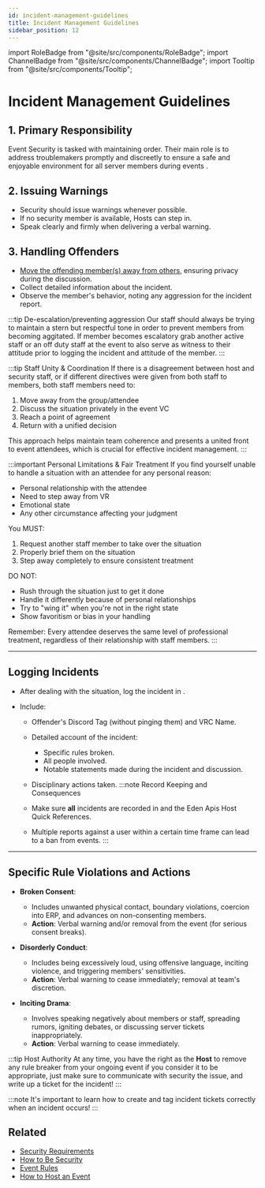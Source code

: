 ```yaml
---
id: incident-management-guidelines
title: Incident Management Guidelines
sidebar_position: 12
---
```


import RoleBadge from "@site/src/components/RoleBadge";
import ChannelBadge from "@site/src/components/ChannelBadge";
import Tooltip from "@site/src/components/Tooltip";

# Incident Management Guidelines

## 1. Primary Responsibility

Event Security is tasked with maintaining order. Their main role is to address troublemakers promptly and discreetly to ensure a safe and enjoyable environment for all server members during events .

## 2. Issuing Warnings

- Security should issue warnings whenever possible.
- If no security member is available, Hosts can step in.
- Speak clearly and firmly when delivering a verbal warning.

## 3. Handling Offenders

- <u>Move the offending member(s) away from others</u>, ensuring privacy during the discussion.
- Collect detailed information about the incident.
- Observe the member's behavior, noting any aggression for the incident report.

:::tip De-escalation/preventing aggression
Our staff should always be trying to maintain a stern but respectful tone in order to prevent members from becoming aggitated. If member becomes escalatory grab another active staff or an off duty staff at the event to also serve as witness to their attitude prior to logging the incident and attitude of the member.
:::

:::tip Staff Unity & Coordination
If there is a disagreement between host and security staff, or if different directives were given from both staff to members, both staff members need to:

1. Move away from the group/attendee
2. Discuss the situation privately in the event VC
3. Reach a point of agreement
4. Return with a unified decision

This approach helps maintain team coherence and presents a united front to event attendees, which is crucial for effective incident management.
:::

:::important Personal Limitations & Fair Treatment
If you find yourself unable to handle a situation with an attendee for any personal reason:

- Personal relationship with the attendee
- Need to step away from VR
- Emotional state
- Any other circumstance affecting your judgment

You MUST:

1. Request another staff member to take over the situation
2. Properly brief them on the situation
3. Step away completely to ensure consistent treatment

DO NOT:

- Rush through the situation just to get it done
- Handle it differently because of personal relationships
- Try to "wing it" when you're not in the right state
- Show favoritism or bias in your handling

Remember: Every attendee deserves the same level of professional treatment, regardless of their relationship with staff members.
:::

---

## Logging Incidents

- After dealing with the situation, log the incident in <ChannelBadge variant="post" label="🔺events-incidents" link="https://discord.com/channels/734595073920204940/741166096421486645" />.
- Include:

  - Offender's Discord Tag (without pinging them) and VRC Name.
  - Detailed account of the incident:

    - Specific rules broken.
    - All people involved.
    - Notable statements made during the incident and discussion.

  - Disciplinary actions taken.
    :::note Record Keeping and Consequences
  - Make sure **all** incidents are recorded in <ChannelBadge variant="post" label="🔺events-incidents" link="https://discord.com/channels/734595073920204940/741166096421486645" /> and the Eden Apis Host Quick References.
  - Multiple reports against a user within a certain time frame can lead to a ban from events.
    :::

---

## Specific Rule Violations and Actions

- **Broken Consent**:

  - Includes unwanted physical contact, boundary violations, coercion into ERP, and advances on non-consenting members.
  - **Action**: Verbal warning and/or removal from the event (for serious consent breaks).

- **Disorderly Conduct**:

  - Includes being excessively loud, using offensive language, inciting violence, and triggering members' sensitivities.
  - **Action**: Verbal warning to cease immediately; removal at team's discretion.

- **Inciting Drama**:

  - Involves speaking negatively about members or staff, spreading rumors, igniting debates, or discussing server tickets inappropriately.
  - **Action**: Verbal warning to cease immediately.

:::tip Host Authority
At any time, you have the right as the **Host** to remove any rule breaker from your ongoing event if you consider it to be appropriate, just make sure to communicate with security the issue, and write up a ticket for the incident!
:::

:::note
It's important to learn how to create and tag incident tickets correctly when an incident occurs!
:::

## Related

- [Security Requirements](./security-requirements)
- [How to Be Security](./how-to-be-security)
- [Event Rules](../event-rules)
- [How to Host an Event](../Hosts/how-to-host-an-event)
